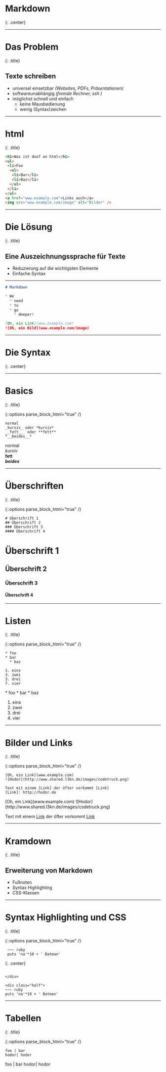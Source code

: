 # Markdown
{: .center}

* * *

# Das Problem
{: .title}

## Texte schreiben

* universel einsetzbar _(Websites, PDFs, Präsentationen)_
* softwareunabhängig _(fremde Rechner, ssh )_
* möglichst schnell und einfach
	* keine Mausbedienung
	* wenig (Syntax)zeichen

* * *

# html
{: .title}

~~~ html
<h1>Was ist doof an html</h1>
<ul>
 <li>Foo
  <ul>
   <li>Bar</li>
   <li>Baz</li>
  </ul>
 </li>
</ul>
<a href="www.example.com">Links auch</a>
<img src="www.example.com/image" alt="Bilder" />
~~~

* * *

# Die Lösung
{: .title}

## Eine Auszeichnungssprache für Texte

* Reduzierung auf die wichtigsten Elemente
* Einfache Syntax

* * *

~~~ markdown
# Markdown

* We
  * need
  * to
  * go
    * deeper!

[Oh, ein Link](www.example.com)
![Oh, ein Bild](www.example.com/image)
~~~

* * *

# Die Syntax
{: .center}

* * *

# Basics
{: .title}

{::options parse_block_html="true" /}

<div class="half">

~~~ text
normal  
_kursiv_ oder *kursiv*
__fett__  oder **fett**
*__beides__*
~~~

</div>

<div class="half">

normal  
_kursiv_  
__fett__  
*__beides__*  

</div>

* * *

# Überschriften
{: .title}

{::options parse_block_html="true" /}

<div class="half">

~~~ text
# Überschrift 1
## Überschrift 2
### Überschrift 3
#### Überschrift 4
~~~

</div>

<div class="half">

# Überschrift 1

## Überschrift 2

### Überschrift 3

#### Überschrift 4

</div>

* * * 
                                                              
# Listen
{: .title}
                                                              
{::options parse_block_html="true" /}

<div class="half">                                            
                                                              
~~~ text
* foo
* bar
  * baz

1. eins
3. zwei
3. drei
7. vier
~~~

</div>

<div class="half">
* foo
* bar
  * baz

1. eins
3. zwei
3. drei
7. vier
</div>                                                        

* * *

# Bilder und Links
{: .title}

{::options parse_block_html="true" /}

<div class="half">

~~~ text
[Oh, ein Link](www.example.com)  
![Hodor](http://www.shared.l3kn.de/images/codetruck.png)

Text mit einem [Link] der öfter vorkommt [Link]
[Link]: http://hodor.de
~~~                                                           
                                                              
</div>                                                        
                                                              
<div class="half">                                            
[Oh, ein Link](www.example.com)  
![Hodor](http://www.shared.l3kn.de/images/codetruck.png)

Text mit einem [Link] der öfter vorkommt [Link]

[Link]: http://hodor.de
</div>
                                                        
* * *  

# Kramdown
{: .title}

## Erweiterung von Markdown

* Fußnoten
* Syntax Highlighting
* CSS-Klassen

* * *

# Syntax Highlighting und CSS
{: .title}

{::options parse_block_html="true" /}

<div class="half">

~~~ text
 ~~~ ruby
 puts 'na'*10 + ' Batman'
 ~~~
{: .center}
~~~

</div>

<div class="half">
~~~ ruby
puts 'na'*10 + ' Batman'
~~~
</div>

* * *

# Tabellen
{: .title}

{::options parse_block_html="true" /}

<div class="half">

~~~ text
foo | bar
hodor| hodor
~~~

</div>

<div class="half">

foo | bar
hodor| hodor

</div>



